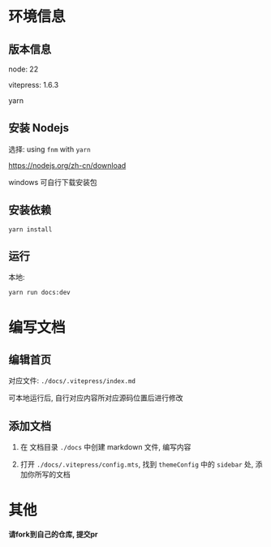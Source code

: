 # 环境信息
## 版本信息
node: 22

vitepress: 1.6.3

yarn

## 安装 Nodejs
选择: using `fnm` with `yarn`

https://nodejs.org/zh-cn/download

windows 可自行下载安装包

## 安装依赖

``` shell
yarn install
```

## 运行
本地:
``` shell
yarn run docs:dev
```


# 编写文档

## 编辑首页
对应文件: `./docs/.vitepress/index.md`

可本地运行后, 自行对应内容所对应源码位置后进行修改

## 添加文档

1. 在 文档目录 `./docs` 中创建 markdown 文件, 编写内容

2. 打开 `./docs/.vitepress/config.mts`, 找到 `themeConfig` 中的 `sidebar` 处, 添加你所写的文档


# 其他
**请fork到自己的仓库, 提交pr**